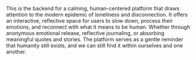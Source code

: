 This is the backend for a calming, human-centered platform that draws attention to the modern epidemic of loneliness and disconnection. It offers an interactive, reflective space for users to slow down, process their emotions, and reconnect with what it means to be human. Whether through anonymous emotional release, reflective journaling, or absorbing meaningful quotes and stories. The platform serves as a gentle reminder that humanity still exists, and we can still find it within ourselves and one another.
